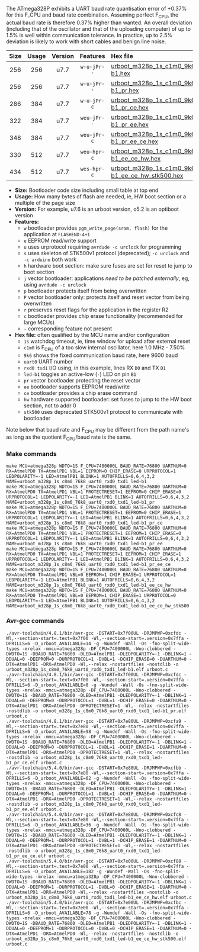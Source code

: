 The ATmega328P exhibits a UART baud rate quantisation error of +0.37% for this F_CPU and baud rate combination. Assuming perfect F<sub>CPU</sub>, the actual baud rate is therefore 0.37% higher than wanted. An overall deviation (including that of the oscillator and that of the uploading computer) of up to 1.5% is well within communication tolerance. In practice, up to 2.5% deviation is likely to work with short cables and benign line noise.

|Size|Usage|Version|Features|Hex file|
|:-:|:-:|:-:|:-:|:--|
|256|256|u7.7|`w-u-jPr--`|[urboot_m328p_1s_c1m0_9k6_uart0_rxd0_txd1_led-b1.hex](https://raw.githubusercontent.com/stefanrueger/urboot.hex/main/boards/jeenode/atmega328p/watchdog_1_s/internal_oscillator_c-7.50%25/%2B1m000000_hz/%2B%2B%2B9k6_baud/uart0_rxd0_txd1/led-b1/urboot_m328p_1s_c1m0_9k6_uart0_rxd0_txd1_led-b1.hex)|
|256|256|u7.7|`w-u-jPr--`|[urboot_m328p_1s_c1m0_9k6_uart0_rxd0_txd1_led-b1_pr.hex](https://raw.githubusercontent.com/stefanrueger/urboot.hex/main/boards/jeenode/atmega328p/watchdog_1_s/internal_oscillator_c-7.50%25/%2B1m000000_hz/%2B%2B%2B9k6_baud/uart0_rxd0_txd1/led-b1/urboot_m328p_1s_c1m0_9k6_uart0_rxd0_txd1_led-b1_pr.hex)|
|286|384|u7.7|`w-u-jPr-c`|[urboot_m328p_1s_c1m0_9k6_uart0_rxd0_txd1_led-b1_pr_ce.hex](https://raw.githubusercontent.com/stefanrueger/urboot.hex/main/boards/jeenode/atmega328p/watchdog_1_s/internal_oscillator_c-7.50%25/%2B1m000000_hz/%2B%2B%2B9k6_baud/uart0_rxd0_txd1/led-b1/urboot_m328p_1s_c1m0_9k6_uart0_rxd0_txd1_led-b1_pr_ce.hex)|
|322|384|u7.7|`weu-jPr--`|[urboot_m328p_1s_c1m0_9k6_uart0_rxd0_txd1_led-b1_pr_ee.hex](https://raw.githubusercontent.com/stefanrueger/urboot.hex/main/boards/jeenode/atmega328p/watchdog_1_s/internal_oscillator_c-7.50%25/%2B1m000000_hz/%2B%2B%2B9k6_baud/uart0_rxd0_txd1/led-b1/urboot_m328p_1s_c1m0_9k6_uart0_rxd0_txd1_led-b1_pr_ee.hex)|
|348|384|u7.7|`weu-jPr-c`|[urboot_m328p_1s_c1m0_9k6_uart0_rxd0_txd1_led-b1_pr_ee_ce.hex](https://raw.githubusercontent.com/stefanrueger/urboot.hex/main/boards/jeenode/atmega328p/watchdog_1_s/internal_oscillator_c-7.50%25/%2B1m000000_hz/%2B%2B%2B9k6_baud/uart0_rxd0_txd1/led-b1/urboot_m328p_1s_c1m0_9k6_uart0_rxd0_txd1_led-b1_pr_ee_ce.hex)|
|330|512|u7.7|`weu-hpr-c`|[urboot_m328p_1s_c1m0_9k6_uart0_rxd0_txd1_led-b1_ee_ce_hw.hex](https://raw.githubusercontent.com/stefanrueger/urboot.hex/main/boards/jeenode/atmega328p/watchdog_1_s/internal_oscillator_c-7.50%25/%2B1m000000_hz/%2B%2B%2B9k6_baud/uart0_rxd0_txd1/led-b1/urboot_m328p_1s_c1m0_9k6_uart0_rxd0_txd1_led-b1_ee_ce_hw.hex)|
|434|512|u7.7|`wes-hpr-c`|[urboot_m328p_1s_c1m0_9k6_uart0_rxd0_txd1_led-b1_ee_ce_hw_stk500.hex](https://raw.githubusercontent.com/stefanrueger/urboot.hex/main/boards/jeenode/atmega328p/watchdog_1_s/internal_oscillator_c-7.50%25/%2B1m000000_hz/%2B%2B%2B9k6_baud/uart0_rxd0_txd1/led-b1/urboot_m328p_1s_c1m0_9k6_uart0_rxd0_txd1_led-b1_ee_ce_hw_stk500.hex)|

- **Size:** Bootloader code size including small table at top end
- **Usage:** How many bytes of flash are needed, ie, HW boot section or a multiple of the page size
- **Version:** For example, u7.6 is an urboot version, o5.2 is an optiboot version
- **Features:**
  + `w` bootloader provides `pgm_write_page(sram, flash)` for the application at `FLASHEND-4+1`
  + `e` EEPROM read/write support
  + `u` uses urprotocol requiring `avrdude -c urclock` for programming
  + `s` uses skeleton of STK500v1 protocol (deprecated); `-c urclock` and `-c arduino` both work
  + `h` hardware boot section: make sure fuses are set for reset to jump to boot section
  + `j` vector bootloader: applications *need to be patched externally*, eg, using `avrdude -c urclock`
  + `p` bootloader protects itself from being overwritten
  + `P` vector bootloader only: protects itself and reset vector from being overwritten
  + `r` preserves reset flags for the application in the register R2
  + `c` bootloader provides chip erase functionality (recommended for large MCUs)
  + `-` corresponding feature not present
- **Hex file:** often qualified by the MCU name and/or configuration
  + `1s` watchdog timeout, ie, time window for upload after external reset
  + `c1m0` is F<sub>CPU</sub> of a too slow internal oscillator, here 1.0 MHz - 7.50%
  + `9k6` shows the fixed communication baud rate, here 9600 baud
  + `uart0` UART number
  + `rxd0 txd1` I/O using, in this example, lines RX `D0` and TX `D1`
  + `led-b1` toggles an active-low (`-`) LED on pin `B1`
  + `pr` vector bootloader protecting the reset vector
  + `ee` bootloader supports EEPROM read/write
  + `ce` bootloader provides a chip erase command
  + `hw` hardware supported bootloader: set fuses to jump to the HW boot section, not to addr 0
  + `stk500` uses deprecated STK500v1 protocol to communicate with bootloader


Note below that baud rate and F<sub>CPU</sub> may be different from the path name's as long as the quotient F<sub>CPU</sub>/baud rate is the same.

### Make commands
```
make MCU=atmega328p WDTO=1S F_CPU=7400000L BAUD_RATE=76800 UARTNUM=0 RX=AtmelPD0 TX=AtmelPD1 VBL=1 EEPROM=0 CHIP_ERASE=0 URPROTOCOL=1 LEDPOLARITY=-1 LED=AtmelPB1 BLINK=1 AUTOFRILLS=0,6,4,3,2 NAME=urboot_m328p_1s_c8m0_76k8_uart0_rxd0_txd1_led-b1
make MCU=atmega328p WDTO=1S F_CPU=7400000L BAUD_RATE=76800 UARTNUM=0 RX=AtmelPD0 TX=AtmelPD1 VBL=1 PROTECTRESET=1 EEPROM=0 CHIP_ERASE=0 URPROTOCOL=1 LEDPOLARITY=-1 LED=AtmelPB1 BLINK=1 AUTOFRILLS=0,6,4,3,2 NAME=urboot_m328p_1s_c8m0_76k8_uart0_rxd0_txd1_led-b1_pr
make MCU=atmega328p WDTO=1S F_CPU=7400000L BAUD_RATE=76800 UARTNUM=0 RX=AtmelPD0 TX=AtmelPD1 VBL=1 PROTECTRESET=1 EEPROM=0 CHIP_ERASE=1 URPROTOCOL=1 LEDPOLARITY=-1 LED=AtmelPB1 BLINK=1 AUTOFRILLS=0,6,4,3,2 NAME=urboot_m328p_1s_c8m0_76k8_uart0_rxd0_txd1_led-b1_pr_ce
make MCU=atmega328p WDTO=1S F_CPU=7400000L BAUD_RATE=76800 UARTNUM=0 RX=AtmelPD0 TX=AtmelPD1 VBL=1 PROTECTRESET=1 EEPROM=1 CHIP_ERASE=0 URPROTOCOL=1 LEDPOLARITY=-1 LED=AtmelPB1 BLINK=1 AUTOFRILLS=0,6,4,3,2 NAME=urboot_m328p_1s_c8m0_76k8_uart0_rxd0_txd1_led-b1_pr_ee
make MCU=atmega328p WDTO=1S F_CPU=7400000L BAUD_RATE=76800 UARTNUM=0 RX=AtmelPD0 TX=AtmelPD1 VBL=1 PROTECTRESET=1 EEPROM=1 CHIP_ERASE=1 URPROTOCOL=1 LEDPOLARITY=-1 LED=AtmelPB1 BLINK=1 AUTOFRILLS=0,6,4,3,2 NAME=urboot_m328p_1s_c8m0_76k8_uart0_rxd0_txd1_led-b1_pr_ee_ce
make MCU=atmega328p WDTO=1S F_CPU=7400000L BAUD_RATE=76800 UARTNUM=0 RX=AtmelPD0 TX=AtmelPD1 VBL=0 EEPROM=1 CHIP_ERASE=1 URPROTOCOL=1 LEDPOLARITY=-1 LED=AtmelPB1 BLINK=1 AUTOFRILLS=0,6,4,3,2 NAME=urboot_m328p_1s_c8m0_76k8_uart0_rxd0_txd1_led-b1_ee_ce_hw
make MCU=atmega328p WDTO=1S F_CPU=7400000L BAUD_RATE=76800 UARTNUM=0 RX=AtmelPD0 TX=AtmelPD1 VBL=0 EEPROM=1 CHIP_ERASE=1 URPROTOCOL=0 LEDPOLARITY=-1 LED=AtmelPB1 BLINK=1 AUTOFRILLS=0,6,4,3,2 NAME=urboot_m328p_1s_c8m0_76k8_uart0_rxd0_txd1_led-b1_ee_ce_hw_stk500
```

### Avr-gcc commands
```
./avr-toolchain/4.8.1/bin/avr-gcc -DSTART=0x7f00UL -DRJMPWP=0xcfdc -Wl,--section-start=.text=0x7f00 -Wl,--section-start=.version=0x7ffa -DFRILLS=6 -D_urboot_AVAILABLE=14 -g -Wundef -Wall -Os -fno-split-wide-types -mrelax -mmcu=atmega328p -DF_CPU=7400000L -Wno-clobbered -DWDTO=1S -DBAUD_RATE=76800 -DLED=AtmelPB1 -DLEDPOLARITY=-1 -DBLINK=1 -DDUAL=0 -DEEPROM=0 -DURPROTOCOL=1 -DVBL=1 -DCHIP_ERASE=0 -DUARTNUM=0 -DTX=AtmelPD1 -DRX=AtmelPD0 -Wl,--relax -nostartfiles -nostdlib -o urboot_m328p_1s_c8m0_76k8_uart0_rxd0_txd1_led-b1.elf urboot.c
./avr-toolchain/4.8.1/bin/avr-gcc -DSTART=0x7f00UL -DRJMPWP=0xcfdc -Wl,--section-start=.text=0x7f00 -Wl,--section-start=.version=0x7ffa -DFRILLS=6 -D_urboot_AVAILABLE=0 -g -Wundef -Wall -Os -fno-split-wide-types -mrelax -mmcu=atmega328p -DF_CPU=7400000L -Wno-clobbered -DWDTO=1S -DBAUD_RATE=76800 -DLED=AtmelPB1 -DLEDPOLARITY=-1 -DBLINK=1 -DDUAL=0 -DEEPROM=0 -DURPROTOCOL=1 -DVBL=1 -DCHIP_ERASE=0 -DUARTNUM=0 -DTX=AtmelPD1 -DRX=AtmelPD0 -DPROTECTRESET=1 -Wl,--relax -nostartfiles -nostdlib -o urboot_m328p_1s_c8m0_76k8_uart0_rxd0_txd1_led-b1_pr.elf urboot.c
./avr-toolchain/4.8.1/bin/avr-gcc -DSTART=0x7e80UL -DRJMPWP=0xcfa9 -Wl,--section-start=.text=0x7e80 -Wl,--section-start=.version=0x7ffa -DFRILLS=6 -D_urboot_AVAILABLE=98 -g -Wundef -Wall -Os -fno-split-wide-types -mrelax -mmcu=atmega328p -DF_CPU=7400000L -Wno-clobbered -DWDTO=1S -DBAUD_RATE=76800 -DLED=AtmelPB1 -DLEDPOLARITY=-1 -DBLINK=1 -DDUAL=0 -DEEPROM=0 -DURPROTOCOL=1 -DVBL=1 -DCHIP_ERASE=1 -DUARTNUM=0 -DTX=AtmelPD1 -DRX=AtmelPD0 -DPROTECTRESET=1 -Wl,--relax -nostartfiles -nostdlib -o urboot_m328p_1s_c8m0_76k8_uart0_rxd0_txd1_led-b1_pr_ce.elf urboot.c
./avr-toolchain/5.4.0/bin/avr-gcc -DSTART=0x7e80UL -DRJMPWP=0xcfbb -Wl,--section-start=.text=0x7e80 -Wl,--section-start=.version=0x7ffa -DFRILLS=6 -D_urboot_AVAILABLE=62 -g -Wundef -Wall -Os -fno-split-wide-types -mrelax -mmcu=atmega328p -DF_CPU=7400000L -Wno-clobbered -DWDTO=1S -DBAUD_RATE=76800 -DLED=AtmelPB1 -DLEDPOLARITY=-1 -DBLINK=1 -DDUAL=0 -DEEPROM=1 -DURPROTOCOL=1 -DVBL=1 -DCHIP_ERASE=0 -DUARTNUM=0 -DTX=AtmelPD1 -DRX=AtmelPD0 -DPROTECTRESET=1 -Wl,--relax -nostartfiles -nostdlib -o urboot_m328p_1s_c8m0_76k8_uart0_rxd0_txd1_led-b1_pr_ee.elf urboot.c
./avr-toolchain/5.4.0/bin/avr-gcc -DSTART=0x7e80UL -DRJMPWP=0xcfc8 -Wl,--section-start=.text=0x7e80 -Wl,--section-start=.version=0x7ffa -DFRILLS=6 -D_urboot_AVAILABLE=36 -g -Wundef -Wall -Os -fno-split-wide-types -mrelax -mmcu=atmega328p -DF_CPU=7400000L -Wno-clobbered -DWDTO=1S -DBAUD_RATE=76800 -DLED=AtmelPB1 -DLEDPOLARITY=-1 -DBLINK=1 -DDUAL=0 -DEEPROM=1 -DURPROTOCOL=1 -DVBL=1 -DCHIP_ERASE=1 -DUARTNUM=0 -DTX=AtmelPD1 -DRX=AtmelPD0 -DPROTECTRESET=1 -Wl,--relax -nostartfiles -nostdlib -o urboot_m328p_1s_c8m0_76k8_uart0_rxd0_txd1_led-b1_pr_ee_ce.elf urboot.c
./avr-toolchain/5.4.0/bin/avr-gcc -DSTART=0x7e00UL -DRJMPWP=0xcf88 -Wl,--section-start=.text=0x7e00 -Wl,--section-start=.version=0x7ffa -DFRILLS=6 -D_urboot_AVAILABLE=182 -g -Wundef -Wall -Os -fno-split-wide-types -mrelax -mmcu=atmega328p -DF_CPU=7400000L -Wno-clobbered -DWDTO=1S -DBAUD_RATE=76800 -DLED=AtmelPB1 -DLEDPOLARITY=-1 -DBLINK=1 -DDUAL=0 -DEEPROM=1 -DURPROTOCOL=1 -DVBL=0 -DCHIP_ERASE=1 -DUARTNUM=0 -DTX=AtmelPD1 -DRX=AtmelPD0 -Wl,--relax -nostartfiles -nostdlib -o urboot_m328p_1s_c8m0_76k8_uart0_rxd0_txd1_led-b1_ee_ce_hw.elf urboot.c
./avr-toolchain/5.4.0/bin/avr-gcc -DSTART=0x7e00UL -DRJMPWP=0xcfbc -Wl,--section-start=.text=0x7e00 -Wl,--section-start=.version=0x7ffa -DFRILLS=6 -D_urboot_AVAILABLE=78 -g -Wundef -Wall -Os -fno-split-wide-types -mrelax -mmcu=atmega328p -DF_CPU=7400000L -Wno-clobbered -DWDTO=1S -DBAUD_RATE=76800 -DLED=AtmelPB1 -DLEDPOLARITY=-1 -DBLINK=1 -DDUAL=0 -DEEPROM=1 -DURPROTOCOL=0 -DVBL=0 -DCHIP_ERASE=1 -DUARTNUM=0 -DTX=AtmelPD1 -DRX=AtmelPD0 -Wl,--relax -nostartfiles -nostdlib -o urboot_m328p_1s_c8m0_76k8_uart0_rxd0_txd1_led-b1_ee_ce_hw_stk500.elf urboot.c
```

